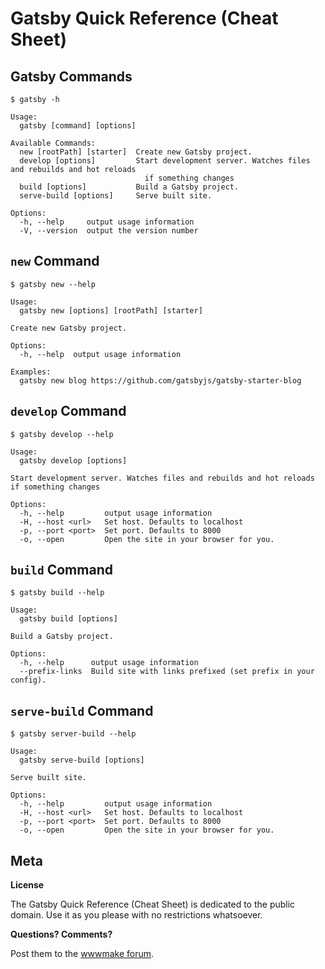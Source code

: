 # Gatsby Quick Reference (Cheat Sheet)

## Gatsby Commands

```
$ gatsby -h

Usage:  
  gatsby [command] [options]

Available Commands:
  new [rootPath] [starter]  Create new Gatsby project.
  develop [options]         Start development server. Watches files and rebuilds and hot reloads
                              if something changes
  build [options]           Build a Gatsby project.
  serve-build [options]     Serve built site.

Options:
  -h, --help     output usage information
  -V, --version  output the version number
```


## `new` Command

```
$ gatsby new --help

Usage: 
  gatsby new [options] [rootPath] [starter]

Create new Gatsby project.

Options:
  -h, --help  output usage information
  
Examples:
  gatsby new blog https://github.com/gatsbyjs/gatsby-starter-blog
```


## `develop` Command

```
$ gatsby develop --help

Usage: 
  gatsby develop [options]

Start development server. Watches files and rebuilds and hot reloads if something changes

Options:
  -h, --help         output usage information
  -H, --host <url>   Set host. Defaults to localhost
  -p, --port <port>  Set port. Defaults to 8000
  -o, --open         Open the site in your browser for you.
```

## `build` Command

```
$ gatsby build --help

Usage: 
  gatsby build [options]

Build a Gatsby project.

Options:
  -h, --help      output usage information
  --prefix-links  Build site with links prefixed (set prefix in your config).
```


## `serve-build` Command

```
$ gatsby server-build --help

Usage: 
  gatsby serve-build [options]

Serve built site.

Options:
  -h, --help         output usage information
  -H, --host <url>   Set host. Defaults to localhost
  -p, --port <port>  Set port. Defaults to 8000
  -o, --open         Open the site in your browser for you.
```


## Meta

**License** 

The Gatsby Quick Reference (Cheat Sheet) is dedicated to the public domain. 
Use it as you please with no restrictions whatsoever.

**Questions? Comments?**

Post them to the [wwwmake forum](http://groups.google.com/group/wwwmake).

